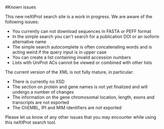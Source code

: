 #Known issues

This new neXtProt search site is a work in progress. We are aware of the following issues:

 - You currently can not download sequences in FASTA or PEFF format
 - In the simple search you can't search for a publication DOI or an isoform alternative name
 - The simple search autocomplete is often concatenating words and is acting weird if the query input is in upper case
 - You can create a list containing invalid accession numbers
 - Lists with UniProt ACs cannot be viewed or combined with other lists
 
The current version of the XML is not fully mature, in particular:

 - There is currently no XSD
 - The section on protein and gene names is not yet finalized and will undergo a number of changes
 - The information on the gene chromosomal location, length, exons and transcripts are not exported
 - The ChEMBL, IPI and MIM identifiers are not exported
 
Please let us know of any other issues that you may encounter while using this neXtProt search tool.
